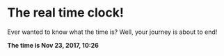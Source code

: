# The real time clock!

Ever wanted to know what the time is? Well, your journey is about to end!

**The time is Nov 23, 2017, 10:26**
